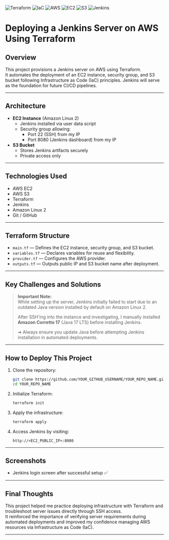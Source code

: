 ![Terraform](https://img.shields.io/badge/Terraform-AWS-blueviolet) 
![IaC](https://img.shields.io/badge/IaC-Infrastructure%20as%20Code-success)
![AWS](https://img.shields.io/badge/AWS-Cloud-orange)
![EC2](https://img.shields.io/badge/EC2-Instance-blue)
![S3](https://img.shields.io/badge/S3-Bucket-yellow)
![Jenkins](https://img.shields.io/badge/Jenkins-CI%2FCD-red)


# Deploying a Jenkins Server on AWS Using Terraform

## Overview
This project provisions a Jenkins server on AWS using Terraform.  
It automates the deployment of an EC2 instance, security group, and S3 bucket following Infrastructure as Code (IaC) principles. Jenkins will serve as the foundation for future CI/CD pipelines.

---

## Architecture
- **EC2 Instance** (Amazon Linux 2)
  - Jenkins installed via user data script
  - Security group allowing:
    - Port 22 (SSH) from my IP
    - Port 8080 (Jenkins dashboard) from my IP
- **S3 Bucket**
  - Stores Jenkins artifacts securely
  - Private access only

---

## Technologies Used
- AWS EC2
- AWS S3
- Terraform
- Jenkins
- Amazon Linux 2
- Git / GitHub

---

## Terraform Structure
- `main.tf` — Defines the EC2 instance, security group, and S3 bucket.
- `variables.tf` — Declares variables for reuse and flexibility.
- `provider.tf` — Configures the AWS provider.
- `outputs.tf` — Outputs public IP and S3 bucket name after deployment.

---

## Key Challenges and Solutions
> **Important Note:**  
> While setting up the server, Jenkins initially failed to start due to an outdated Java version installed by default on Amazon Linux 2.  
> 
> After SSH'ing into the instance and investigating, I manually installed **Amazon Corretto 17** (Java 17 LTS) before installing Jenkins.  
> 
> ➔ Always ensure you update Java before attempting Jenkins installation in automated deployments.

---

## How to Deploy This Project
1. Clone the repository:
    ```bash
    git clone https://github.com/YOUR_GITHUB_USERNAME/YOUR_REPO_NAME.git
    cd YOUR_REPO_NAME
    ```
2. Initialize Terraform:
    ```bash
    terraform init
    ```
3. Apply the infrastructure:
    ```bash
    terraform apply
    ```
4. Access Jenkins by visiting:
    ```
    http://<EC2_PUBLIC_IP>:8080
    ```

---

## Screenshots
- Jenkins login screen after successful setup ✅

---

## Final Thoughts
This project helped me practice deploying infrastructure with Terraform and troubleshoot server issues directly through SSH access.  
It reinforced the importance of verifying server requirements during automated deployments and improved my confidence managing AWS resources via Infrastructure as Code (IaC).

---
